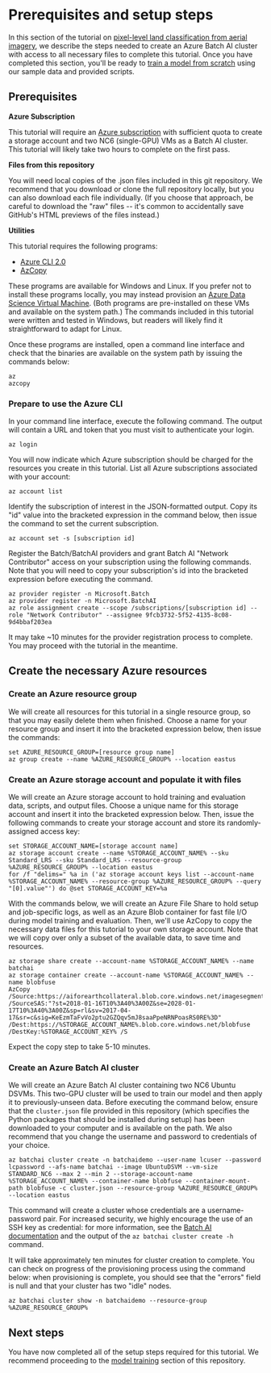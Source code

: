 # Prerequisites and setup steps

In this section of the tutorial on [pixel-level land classification from aerial imagery](https://github.com/Azure/pixel_level_land_classification), we describe the steps needed to create an Azure Batch AI cluster with access to all necessary files to complete this tutorial. Once you have completed this section, you'll be ready to [train a model from scratch](./train.md) using our sample data and provided scripts.

## Prerequisites

**Azure Subscription**

This tutorial will require an [Azure subscription](https://azure.microsoft.com/en-us/free/) with sufficient quota to create a storage account and two NC6 (single-GPU) VMs as a Batch AI cluster. This tutorial will likely take two hours to complete on the first pass.

**Files from this repository**

You will need local copies of the .json files included in this git repository. We recommend that you download or clone the full repository locally, but you can also download each file individually. (If you choose that approach, be careful to download the "raw" files -- it's common to accidentally save GitHub's HTML previews of the files instead.)

**Utilities**

This tutorial requires the following programs:
- [Azure CLI 2.0](https://docs.microsoft.com/cli/azure/install-azure-cli)
- [AzCopy](https://docs.microsoft.com/azure/storage/common/storage-use-azcopy)

These programs are available for Windows and Linux. If you prefer not to install these programs locally, you may instead provision an [Azure Data Science Virtual Machine](https://docs.microsoft.com/azure/machine-learning/data-science-virtual-machine/provision-vm). (Both programs are pre-installed on these VMs and available on the system path.) The commands included in this tutorial were written and tested in Windows, but readers will likely find it straightforward to adapt for Linux.

Once these programs are installed, open a command line interface and check that the binaries are available on the system path by issuing the commands below:
```
az
azcopy
```

### Prepare to use the Azure CLI

In your command line interface, execute the following command. The output will contain a URL and token that you must visit to authenticate your login.
```
az login
```

You will now indicate which Azure subscription should be charged for the resources you create in this tutorial. List all Azure subscriptions associated with your account:
```
az account list
```

Identify the subscription of interest in the JSON-formatted output. Copy its "id" value into the bracketed expression in the command below, then issue the command to set the current subscription.
```
az account set -s [subscription id]
```

Register the Batch/BatchAI providers and grant Batch AI "Network Contributor" access on your subscription using the following commands. Note that you will need to copy your subscription's id into the bracketed expression before executing the command.
```
az provider register -n Microsoft.Batch
az provider register -n Microsoft.BatchAI
az role assignment create --scope /subscriptions/[subscription id] --role "Network Contributor" --assignee 9fcb3732-5f52-4135-8c08-9d4bbaf203ea
```

It may take ~10 minutes for the provider registration process to complete. You may proceed with the tutorial in the meantime.

## Create the necessary Azure resources

### Create an Azure resource group

We will create all resources for this tutorial in a single resource group, so that you may easily delete them when finished. Choose a name for your resource group and insert it into the bracketed expression below, then issue the commands:
```
set AZURE_RESOURCE_GROUP=[resource group name]
az group create --name %AZURE_RESOURCE_GROUP% --location eastus
```

### Create an Azure storage account and populate it with files

We will create an Azure storage account to hold training and evaluation data, scripts, and output files. Choose a unique name for this storage account and insert it into the bracketed expression below. Then, issue the following commands to create your storage account and store its randomly-assigned access key:
```
set STORAGE_ACCOUNT_NAME=[storage account name]
az storage account create --name %STORAGE_ACCOUNT_NAME% --sku Standard_LRS --sku Standard_LRS --resource-group %AZURE_RESOURCE_GROUP% --location eastus
for /f "delims=" %a in ('az storage account keys list --account-name %STORAGE_ACCOUNT_NAME% --resource-group %AZURE_RESOURCE_GROUP% --query "[0].value"') do @set STORAGE_ACCOUNT_KEY=%a
```

With the commands below, we will create an Azure File Share to hold setup and job-specific logs, as well as an Azure Blob container for fast file I/O during model training and evaluation. Then, we'll use AzCopy to copy the necessary data files for this tutorial to your own storage account.  Note that we will copy over only a subset of the available data, to save time and resources.
```
az storage share create --account-name %STORAGE_ACCOUNT_NAME% --name batchai
az storage container create --account-name %STORAGE_ACCOUNT_NAME% --name blobfuse
AzCopy /Source:https://aiforearthcollateral.blob.core.windows.net/imagesegmentationtutorial /SourceSAS:"?st=2018-01-16T10%3A40%3A00Z&se=2028-01-17T10%3A40%3A00Z&sp=rl&sv=2017-04-17&sr=c&sig=KeEzmTaFvVo2ptu2GZQqv5mJ8saaPpeNRNPoasRS0RE%3D" /Dest:https://%STORAGE_ACCOUNT_NAME%.blob.core.windows.net/blobfuse /DestKey:%STORAGE_ACCOUNT_KEY% /S
```

Expect the copy step to take 5-10 minutes.

### Create an Azure Batch AI cluster

We will create an Azure Batch AI cluster containing two NC6 Ubuntu DSVMs. This two-GPU cluster will be used to train our model and then apply it to previously-unseen data. Before executing the command below, ensure that the `cluster.json` file provided in this repository (which specifies the Python packages that should be installed during setup) has been downloaded to your computer and is available on the path. We also recommend that you change the username and password to credentials of your choice.
```
az batchai cluster create -n batchaidemo --user-name lcuser --password lcpassword --afs-name batchai --image UbuntuDSVM --vm-size STANDARD_NC6 --max 2 --min 2 --storage-account-name %STORAGE_ACCOUNT_NAME% --container-name blobfuse --container-mount-path blobfuse -c cluster.json --resource-group %AZURE_RESOURCE_GROUP% --location eastus
```
This command will create a cluster whose credentials are a username-password pair. For increased security, we highly encourage the use of an SSH key as credential: for more information, see the [Batch AI documentation](https://github.com/Azure/BatchAI/blob/master/documentation/using-azure-cli-20.md#Admin-User-Account) and the output of the `az batchai cluster create -h` command.

It will take approximately ten minutes for cluster creation to complete. You can check on progress of the provisioning process using the command below: when provisioning is complete, you should see that the "errors" field is null and that your cluster has two "idle" nodes.
```
az batchai cluster show -n batchaidemo --resource-group %AZURE_RESOURCE_GROUP%
```

## Next steps

You have now completed all of the setup steps required for this tutorial. We recommend proceeding to the [model training](./train.md) section of this repository.
